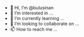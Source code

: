 - 👋 Hi, I’m @bulusinan
- 👀 I’m interested in ...
- 🌱 I’m currently learning ...
- 💞️ I’m looking to collaborate on ...
- 📫 How to reach me ...

<!---
bulusinan/bulusinan is a ✨ special ✨ repository because its `README.md` (this file) appears on your GitHub profile.
You can click the Preview link to take a look at your changes.
--->
